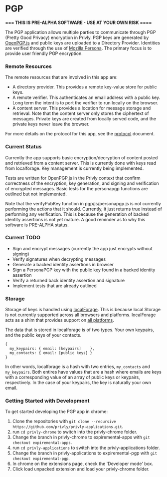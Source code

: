 # PGP

**=== THIS IS PRE-ALPHA SOFTWARE - USE AT YOUR OWN RISK ====**

The PGP application allows multiple parties to communicate through PGP
(Pretty Good Privacy) encryption in Privly. PGP keys are generated by
[OpenPGP.js](http://openpgpjs.org) and public keys are uploaded to a
Directory Provider. Identities are verified through the use of [Mozilla
Persona](https://persona.org). The primary focus is to provide user
friendly PGP encryption.

### Remote Resources
The remote resources that are involved in this app are: 

  *  A directory provider.  This provides a remote key-value store for public
     keys.
  *  A remote verifier.  This authenticates an email address with a public key.
     Long term the intent is to port the verifier to run locally on the
     browser.
  *  A content server. This provides a location for message storage and
     retrieval. Note that the content server only stores the ciphertext of
     messages. Private keys are created from locally served code, and the 
     private keys never leave the browser.
    
For more details on the protocol for this app, see the
[protocol](https://github.com/privly/privly-applications/blob/experimental-pgp/pgp/protocol.md)
document.

### Current Status

Currently the app supports basic encryption/decryption of content posted and
retrieved from a content server. This is currently done with keys read from
localforage. Key management is currently being implemented.

Tests are written for OpenPGP.js in the Privly context that confirm correctness
of the encryption, key generation, and signing and verification of encrypted
messages. Basic tests for the personapgp functions are outlined but not
implemented.

Note that the verifyPubKey function in pgp/js/personapgp.js is not currently
performing the actions that it should.  Currently, it just returns true instead
of performing any verification. This is because the generation of backed
identity assertions is not yet mature.  A good reminder as to why this software
is PRE-ALPHA status.

### Current TODO
- Sign and encrypt messages (currently the app just encrypts without 
      signing)
- Verify signatures when decrypting messages
- Generate a backed identity assertions in browser
- Sign a PersonaPGP key with the public key found in a backed identity 
      assertion
- Verify a returned back identity assertion and signature
- Implement tests that are already outlined


### Storage
Storage of keys is handled using
[localForage](https://github.com/mozilla/localForage). This is because local
Storage is not currently supported across all browsers and platforms.
localForage acts as a shim that provides support on [all
platforms](https://hacks.mozilla.org/2014/02/localforage-offline-storage-improved/).

The data that is stored in localforage is of two types. Your own keypairs, and
the public keys of your contacts.

```
{ 
  my_keypairs: { email: [keypairs]    },
  my_contacts: { email: [public keys] }
}
```

In other words, localforage is a hash with two entries, `my_contacts` and
`my_keypairs`.  Both entires have values that are a hash where emails are keys
with a corresponding value of an array of public keys or keypairs,
respectively. In the case of your keypairs, the key is naturally your own
email.


### Getting Started with Development

To get started developing the PGP app in chrome:

1.  Clone the repositories with ```git clone --recursive https://github.com/privly/privly-applications.git```.
1.  run ```cd privly-chrome``` to switch into the privly-chrome folder.
1.  Change the branch in privly-chrome to expiremental-apps with
    ```git checkout expiremental-apps```.
1.  run ```cd privly-applications``` to switch into the privly-applications folder.
1.  Change the branch in privly-applications to expiremental-pgp with
    ```git checkout expiremental-pgp```.
1.  In chrome on the extensions page, check the 'Developer mode' box.
1.  Click load unpacked extension and load your privly-chrome folder.
